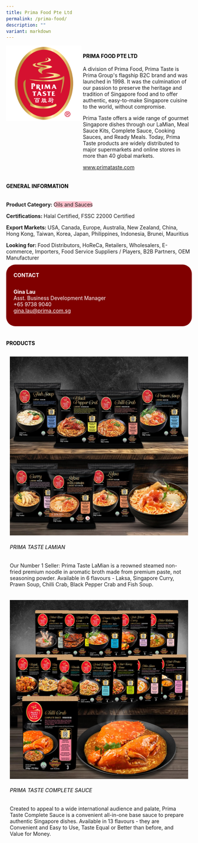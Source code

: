 ```yaml
---
title: Prima Food Pte Ltd
permalink: /prima-food/
description: ""
variant: markdown
---
```

<div class="flex-paragraph">
	<div style="display: flex; flex-wrap: wrap;" class="flex-container">
		<div style="flex: 1 1 40%; display: block;" class="card sgds">
			<img src="/images/prima_food_logo.png">
		</div>
		<div style="flex: 1 1 58%; display: block; margin-left: 3px" class="card-sgds">
			<h4 style="text-transform: uppercase; color: black;"><b>Prima Food Pte Ltd</b></h4>
			<p>A division of Prima Food, Prima Taste is Prima Group's flagship B2C brand and was launched in 1998. It was the culmination of our passion to preserve the heritage and tradition of Singapore food and to offer authentic, easy-to-make Singapore cuisine to the world, without compromise.</p>
			<p>Prima Taste offers a wide range of gourmet Singapore dishes through our LaMian, Meal Sauce Kits, Complete Sauce, Cooking Sauces, and Ready Meals. Today, Prima Taste products are widely distributed to major supermarkets and online stores in more than 40 global markets.</p>
			<p><a target="_blank" href="https://www.primataste.com">www.primataste.com</a></p>
		</div>
	</div>
</div>

<h4 style="text-transform: uppercase; color: black;">
	<b>General Information</b>
</h4>
<div style="display: flex; flex-wrap: wrap;" class="flex-container">
	<div style="flex: 1 1 65%; display: block; align-self: stretch" class="card sgds">
		<div class="flex-paragraph">
			<p>
				<b>Product Category: </b>
				<span style="background-color: pink; border-radius: 10px;">Oils and Sauces</span>
			</p>
			<p>
				<b>Certifications: </b>Halal Certified, FSSC 22000 Certified
			</p>
			<p>
				<b>Export Markets: </b>USA, Canada, Europe, Australia, New Zealand, China, Hong Kong, Taiwan, Korea, Japan, Philippines, Indonesia, Brunei, Mauritius
			</p>
			<p style="margin-bottom: 10px;">
				<b>Looking for: </b>Food Distributors, HoReCa, Retailers, Wholesalers, E-commerce, Importers, Food Service Suppliers / Players, B2B Partners, OEM Manufacturer
			</p>
		</div>
	</div>
	<div style="flex: 1 1 35%; padding: 10px; display: block; background-color: maroon; border-radius: 25px; align-self: center;" class="card sgds">
		<h4 style="color: white; margin-top: 10px; margin-left: 10px;">CONTACT</h4>
		<div class="flex-paragraph">
			<p style="padding: 10px; color: white;">
				<b>Gina Lau</b>
				<br>Asst. Business Development Manager<br>+65 9738 9040<br>
				<a style="color: white;" href="mailto:gina.lau@prima.com.sg">gina.lau@prima.com.sg</a>
			</p>
		</div>
	</div>
</div>
<br>
<h4 style="text-transform: uppercase; color: black;">
	<b>Products</b>
</h4>
<div style="display: flex; flex-wrap: wrap;">
	<div style="flex: 1 1 47%; margin: 10px; display: block;" class="card sgds">
		<div style="display: block;" class="flex-image">
			<img src="/images/prima_food_product_01.jpg">
		</div>
		<div class="flex-paragraph">
			<h6 style="text-transform: uppercase; color: black;">Prima Taste LaMian</h6>
			<p>Our Number 1 Seller: Prima Taste LaMian is a reowned steamed non-fried premium noodle in aromatic broth made from premium paste, not seasoning powder. Available in 6 flavours - Laksa, Singapore Curry, Prawn Soup, Chilli Crab, Black Pepper Crab and Fish Soup.</p>
		</div>
	</div>
	<div style="flex: 1 1 47%; margin: 10px; display: block;" class="card sgds">
		<div style="display: block;" class="flex-image">
			<img src="/images/prima_food_product_02.jpg">
		</div>
		<div class="flex-paragraph">
			<h6 style="text-transform: uppercase; color: black;">Prima Taste Complete Sauce</h6>
			<p>Created to appeal to a wide international audience and palate, Prima Taste Complete Sauce is a convenient all-in-one base sauce to prepare authentic Singapore dishes. Available in 13 flavours - they are Convenient and Easy to Use, Taste Equal or Better than before, and Value for Money.</p>
		</div>
	</div>
</div>